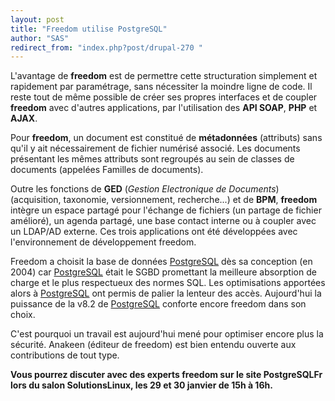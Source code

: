 ```yaml
---
layout: post
title: "Freedom utilise PostgreSQL"
author: "SAS"
redirect_from: "index.php?post/drupal-270 "
---
```




<p>L'avantage de <strong>freedom</strong> est de permettre cette structuration simplement et rapidement par paramétrage, sans nécessiter la moindre ligne de code. Il reste tout de même possible de créer ses propres interfaces et de coupler <strong>freedom</strong> avec d'autres applications, par l'utilisation des <strong>API SOAP</strong>, <strong>PHP</strong> et <strong>AJAX</strong>.

</p>

<p>

Pour <strong>freedom</strong>, un document est constitué de <strong>métadonnées</strong> (attributs) sans qu'il y ait nécessairement de fichier numérisé associé. Les documents présentant les mêmes attributs sont regroupés au sein de classes de documents (appelées Familles de documents).</p>

<p> Outre les fonctions de <strong>GED</strong> (<em>Gestion Electronique de Documents</em>) (acquisition, taxonomie, versionnement, recherche...) et de <strong>BPM</strong>, <strong>freedom</strong> intègre un espace partagé pour l'échange de fichiers (un partage de fichier amélioré), un agenda partagé, une base contact interne ou à coupler avec un LDAP/AD externe. Ces trois applications ont été développées avec l'environnement de développement freedom.

</p>

<p>

Freedom a choisit la base de données <a href="http://www.postgresql.org">PostgreSQL</a> dès sa conception (en 2004) car <a href="http://www.postgresql.org">PostgreSQL</a> était le SGBD promettant la meilleure absorption de charge et le plus respectueux des normes SQL. Les optimisations apportées alors à <a href="http://www.postgresql.org">PostgreSQL</a> ont permis de palier la lenteur des accès. Aujourd'hui la puissance de la v8.2 de <a href="http://www.postgresql.org">PostgreSQL</a> conforte encore freedom dans son choix.</p>

<p> C'est pourquoi un travail est aujourd'hui mené pour optimiser encore plus la sécurité. Anakeen (éditeur de freedom) est bien entendu ouverte aux contributions de tout type.

</p>

<strong><p>Vous pourrez discuter avec des experts freedom sur le site PostgreSQLFr lors du salon <a hrep="http://www.freedom-ecm.org/doku.php">SolutionsLinux</a>, les 29 et 30 janvier de 15h à 16h.</p>

</strong>